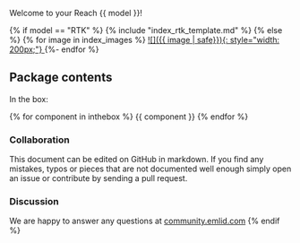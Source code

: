 Welcome to your Reach {{ model }}!

{% if model == "RTK" %}
{% include "index_rtk_template.md" %}
{% else %}
{% for image in index_images %}
[![]({{ image | safe}}){: style="width: 200px;"} ](quickstart.md)
{%- endfor %}
## Package contents

In the box:

{% for component in inthebox %}
{{ component }}
{% endfor %}
### Collaboration

This document can be edited on GitHub in markdown. If you find any mistakes, typos or  pieces that are not documented well enough simply open an issue or contribute by sending a pull request.

### Discussion

We are happy to answer any questions at [community.emlid.com](http://community.emlid.com)
{% endif %}
